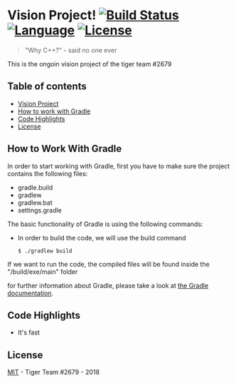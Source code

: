 # Vision Project!  [![Build Status](https://www.travis-ci.com/Tiger-team-2679/FRC-Vision-Project.svg?token=wDJhDKLsn1gED5ZJib2F&branch=master)](https://www.travis-ci.com/Tiger-team-2679/FRC-Vision-Project.svg) [![Language](https://img.shields.io/badge/Made%20%20With-C++-ff69b4.svg)](https://shields.io/)  [![License](https://img.shields.io/badge/license-MIT-blue.svg)](https://shields.io/)  
> "Why C++?" - said no one ever

This is the ongoin vision project of the tiger team #2679

## Table of contents
* [Vision Project](#vision-project)
* [How to work with Gradle](#how-to-work-with-gradle)
* [Code Highlights](#code-highlights)
* [License](#license)

## How to Work With Gradle
In order to  start working with Gradle, first you have to make sure the project contains the following files:
 * gradle.build
 * gradlew
 * gradlew.bat
 * settings.gradle

The basic functionality of Gradle is using the following commands:
* In order to build the code, we will use the build command
    ```
    $ ./gradlew build
    ```
If we want to run the code, the compiled files will be found inside the "/build/exe/main" folder

for further information about Gradle, please take a look at [the Gradle documentation](https://docs.gradle.org/current/userguide/userguide.html).



## Code Highlights

* It's fast

## License
[MIT](LICENSE) - Tiger Team #2679 - 2018
